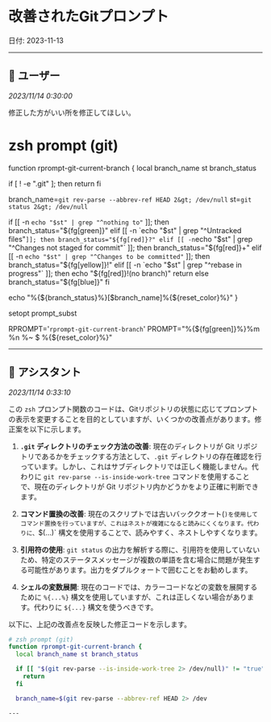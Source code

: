 # 改善されたGitプロンプト

日付: 2023-11-13

---

## 👤 ユーザー
*2023/11/14 0:30:00*

修正した方がいい所を修正してほしい。

# zsh prompt (git)
function rprompt-git-current-branch {
  local branch_name st branch_status

  if [ ! -e  ".git" ]; then
    return
  fi

  branch_name=`git rev-parse --abbrev-ref HEAD 2&gt; /dev/null`
  st=`git status 2&gt; /dev/null`

  if [[ -n `echo "$st" | grep "^nothing to"` ]]; then
    branch_status="${fg[green]}"
  elif [[ -n `echo "$st" | grep "^Untracked files"` ]]; then
    branch_status="${fg[red]}?"
  elif [[ -n `echo "$st" | grep "^Changes not staged for commit"` ]]; then
    branch_status="${fg[red]}+"
  elif [[ -n `echo "$st" | grep "^Changes to be committed"` ]]; then
    branch_status="${fg[yellow]}!"
  elif [[ -n `echo "$st" | grep "^rebase in progress"` ]]; then
    echo "${fg[red]}!(no branch)"
    return
  else
    branch_status="${fg[blue]}"
  fi

  echo "%{${branch_status}%}[$branch_name]%{${reset_color}%}"
}

setopt prompt_subst

RPROMPT='`rprompt-git-current-branch`'
PROMPT="%{${fg[green]}%}%m %n %~ $ %{${reset_color}%}"

---

## 🤖 アシスタント
*2023/11/14 0:33:10*

この `zsh` プロンプト関数のコードは、Gitリポジトリの状態に応じてプロンプトの表示を変更することを目的としていますが、いくつかの改善点があります。修正案を以下に示します。

1. **`.git` ディレクトリのチェック方法の改善**: 現在のディレクトリが Git リポジトリであるかをチェックする方法として、`.git` ディレクトリの存在確認を行っています。しかし、これはサブディレクトリでは正しく機能しません。代わりに `git rev-parse --is-inside-work-tree` コマンドを使用することで、現在のディレクトリが Git リポジトリ内かどうかをより正確に判断できます。

2. **コマンド置換の改善**: 現在のスクリプトでは古いバッククオート(`)を使用してコマンド置換を行っていますが、これはネストが複雑になると読みにくくなります。代わりに、`$(...)` 構文を使用することで、読みやすく、ネストしやすくなります。

3. **引用符の使用**: `git status` の出力を解析する際に、引用符を使用していないため、特定のステータスメッセージが複数の単語を含む場合に問題が発生する可能性があります。出力をダブルクォートで囲むことをお勧めします。

4. **シェルの変数展開**: 現在のコードでは、カラーコードなどの変数を展開するために `%{...%}` 構文を使用していますが、これは正しくない場合があります。代わりに `${...}` 構文を使うべきです。

以下に、上記の改善点を反映した修正コードを示します。

```zsh
# zsh prompt (git)
function rprompt-git-current-branch {
  local branch_name st branch_status

  if [[ "$(git rev-parse --is-inside-work-tree 2> /dev/null)" != "true" ]]; then
    return
  fi

  branch_name=$(git rev-parse --abbrev-ref HEAD 2> /dev

---
